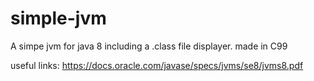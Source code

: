 # simple-jvm

A simpe jvm for java 8 including a .class file displayer.
made in C99

useful links:
  https://docs.oracle.com/javase/specs/jvms/se8/jvms8.pdf
